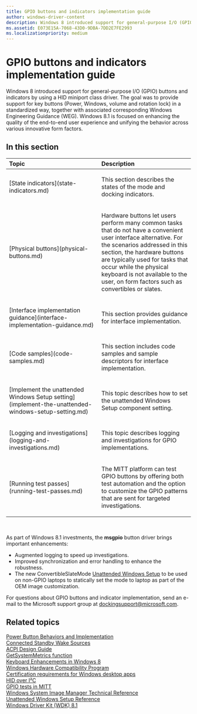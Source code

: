 ```yaml
---
title: GPIO buttons and indicators implementation guide
author: windows-driver-content
description: Windows 8 introduced support for general-purpose I/O (GPIO) buttons and indicators by using a HID miniport class driver.
ms.assetid: E073E15A-7068-43D0-9DBA-7DD2E7FE2993
ms.localizationpriority: medium
---
```


# GPIO buttons and indicators implementation guide


Windows 8 introduced support for general-purpose I/O (GPIO) buttons and indicators by using a HID miniport class driver. The goal was to provide support for key buttons (Power, Windows, volume and rotation lock) in a standardized way, together with associated corresponding Windows Engineering Guidance (WEG). Windows 8.1 is focused on enhancing the quality of the end-to-end user experience and unifying the behavior across various innovative form factors.

## <span id="in_this_section"></span>In this section


<table>
<colgroup>
<col width="50%" />
<col width="50%" />
</colgroup>
<thead>
<tr class="header">
<th align="left">Topic</th>
<th align="left">Description</th>
</tr>
</thead>
<tbody>
<tr class="odd">
<td align="left"><p>[State indicators](state-indicators.md)</p></td>
<td align="left"><p>This section describes the states of the mode and docking indicators.</p></td>
</tr>
<tr class="even">
<td align="left"><p>[Physical buttons](physical-buttons.md)</p></td>
<td align="left"><p>Hardware buttons let users perform many common tasks that do not have a convenient user interface alternative. For the scenarios addressed in this section, the hardware buttons are typically used for tasks that occur while the physical keyboard is not available to the user, on form factors such as convertibles or slates.</p></td>
</tr>
<tr class="odd">
<td align="left"><p>[Interface implementation guidance](interface-implementation-guidance.md)</p></td>
<td align="left"><p>This section provides guidance for interface implementation.</p></td>
</tr>
<tr class="even">
<td align="left"><p>[Code samples](code-samples.md)</p></td>
<td align="left"><p>This section includes code samples and sample descriptors for interface implementation.</p></td>
</tr>
<tr class="odd">
<td align="left"><p>[Implement the unattended Windows Setup setting](implement-the-unattended-windows-setup-setting.md)</p></td>
<td align="left"><p>This topic describes how to set the unattended Windows Setup component setting.</p></td>
</tr>
<tr class="even">
<td align="left"><p>[Logging and investigations](logging-and-investigations.md)</p></td>
<td align="left"><p>This topic describes logging and investigations for GPIO implementations.</p></td>
</tr>
<tr class="odd">
<td align="left"><p>[Running test passes](running-test-passes.md)</p></td>
<td align="left"><p>The MITT platform can test GPIO buttons by offering both test automation and the option to customize the GPIO patterns that are sent for targeted investigations.</p></td>
</tr>
</tbody>
</table>

 

As part of Windows 8.1 investments, the **msgpio** button driver brings important enhancements:

-   Augmented logging to speed up investigations.
-   Improved synchronization and error handling to enhance the robustness.
-   The new ConvertibleSlateMode [Unattended Windows Setup](http://go.microsoft.com/fwlink/p/?linkid=276788) to be used on non-GPIO laptops to statically set the mode to laptop as part of the OEM image customization.

For questions about GPIO buttons and indicator implementation, send an e-mail to the Microsoft support group at dockingsupport@microsoft.com.

## <span id="related_topics"></span>Related topics
[Power Button Behaviors and Implementation](http://connect.microsoft.com/site1304/Downloads/DownloadDetails.aspx?DownloadID=47452)  
[Connected Standby Wake Sources](http://connect.microsoft.com/site1304/Downloads/DownloadDetails.aspx?DownloadID=49891)  
[ACPI Design Guide](http://connect.microsoft.com/site1304/Downloads/DownloadDetails.aspx?DownloadID=48755)  
[GetSystemMetrics function](http://go.microsoft.com/fwlink/p/?linkid=324686)  
[Keyboard Enhancements in Windows 8](http://go.microsoft.com/fwlink/p/?linkid=324536)  
[Windows Hardware Compatibility Program](https://msdn.microsoft.com/library/windows/hardware/dn922588)  
[Certification requirements for Windows desktop apps](http://go.microsoft.com/fwlink/p/?linkid=306131)  
[HID over I²C](http://go.microsoft.com/fwlink/p/?linkid=324690)  
[GPIO tests in MITT](https://msdn.microsoft.com/library/windows/hardware/dn919780)  
[Windows System Image Manager Technical Reference](http://go.microsoft.com/fwlink/p/?linkid=324691)  
[Unattended Windows Setup Reference](http://go.microsoft.com/fwlink/p/?linkid=276788)  
[Windows Driver Kit (WDK) 8.1](http://go.microsoft.com/fwlink/p/?linkid=310164)  



